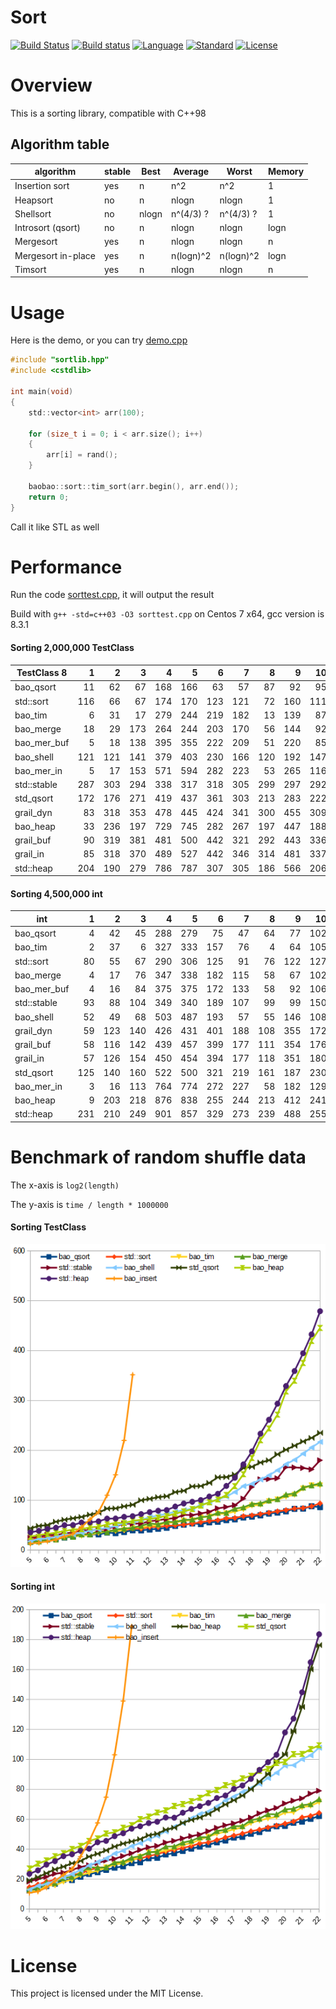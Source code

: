 # Sort

[![Build Status](https://travis-ci.org/Baobaobear/sort.svg?branch=master)](https://travis-ci.org/Baobaobear/sort) [![Build status](https://ci.appveyor.com/api/projects/status/wtt8m5ss33jxl3og?svg=true)](https://ci.appveyor.com/project/Baobaobear/sort) [![Language](https://img.shields.io/badge/language-C++-blue.svg)](https://isocpp.org/) [![Standard](https://img.shields.io/badge/C++-98-orange.svg)](https://en.wikipedia.org/wiki/C%2B%2B#Standardization) [![License](https://img.shields.io/badge/license-MIT-blue.svg)](https://opensource.org/licenses/MIT)

# Overview

This is a sorting library, compatible with C++98

## Algorithm table

algorithm     | stable | Best  |  Average  | Worst | Memory |
-------------------|---|-------|-----------|-----------|-
Insertion sort     |yes| n     | n^2       | n^2       | 1
Heapsort           |no | n     | nlogn     | nlogn     | 1
Shellsort          |no | nlogn | n^(4/3) ? | n^(4/3) ? | 1
Introsort (qsort)  |no | n     | nlogn     | nlogn     | logn
Mergesort          |yes| n     | nlogn     | nlogn     | n
Mergesort in-place |yes| n     | n(logn)^2 | n(logn)^2 | logn
Timsort            |yes| n     | nlogn     | nlogn     | n

# Usage

Here is the demo, or you can try [demo.cpp](demo.cpp)

```c
#include "sortlib.hpp"
#include <cstdlib>

int main(void)
{
    std::vector<int> arr(100);

    for (size_t i = 0; i < arr.size(); i++)
    {
        arr[i] = rand();
    }

    baobao::sort::tim_sort(arr.begin(), arr.end());
    return 0;
}
```

Call it like STL as well

# Performance

Run the code [sorttest.cpp](sorttest.cpp), it will output the result

Build with `g++ -std=c++03 -O3 sorttest.cpp` on Centos 7 x64, gcc version is 8.3.1

#### Sorting 2,000,000 TestClass

TestClass 8 |  1  |  2  |  3  |  4  |  5  |  6  |  7  |  8  |  9  |  10 |  11 |  12 | Avg |
------------|----:|----:|----:|----:|----:|----:|----:|----:|----:|----:|----:|----:|----:|
bao_qsort   |   11|   62|   67|  168|  166|   63|   57|   87|   92|   95|  173|  127|   97|
std::sort   |  116|   66|   67|  174|  170|  123|  121|   72|  160|  111|  164|  130|  122|
bao_tim     |    6|   31|   17|  279|  244|  219|  182|   13|  139|   87|  234|  126|  131|
bao_merge   |   18|   29|  173|  264|  244|  203|  170|   56|  144|   92|  232|  124|  145|
bao_mer_buf |    5|   18|  138|  395|  355|  222|  209|   51|  220|   85|  343|  126|  180|
bao_shell   |  121|  121|  141|  379|  403|  230|  166|  120|  192|  147|  348|  143|  209|
bao_mer_in  |    5|   17|  153|  571|  594|  282|  223|   53|  265|  116|  513|  169|  246|
std::stable |  287|  303|  294|  338|  317|  318|  305|  299|  297|  292|  322|  154|  293|
std_qsort   |  172|  176|  271|  419|  437|  361|  303|  213|  283|  222|  425|  263|  295|
grail_dyn   |   83|  318|  353|  478|  445|  424|  341|  300|  455|  309|  429|  257|  349|
bao_heap    |   33|  236|  197|  729|  745|  282|  267|  197|  447|  188|  754|  175|  354|
grail_buf   |   90|  319|  381|  481|  500|  442|  321|  292|  443|  336|  471|  219|  357|
grail_in    |   85|  318|  370|  489|  527|  442|  346|  314|  481|  337|  476|  242|  368|
std::heap   |  204|  190|  279|  786|  787|  307|  305|  186|  566|  206|  771|  216|  400|

#### Sorting 4,500,000 int

int         |  1  |  2  |  3  |  4  |  5  |  6  |  7  |  8  |  9  |  10 |  11 |  12 | Avg |
------------|----:|----:|----:|----:|----:|----:|----:|----:|----:|----:|----:|----:|----:|
bao_qsort   |    4|   42|   45|  288|  279|   75|   47|   64|   77|  102|  270|  193|  123|
bao_tim     |    2|   37|    6|  327|  333|  157|   76|    4|   64|  105|  316|  212|  136|
std::sort   |   80|   55|   67|  290|  306|  125|   91|   76|  122|  127|  285|  220|  153|
bao_merge   |    4|   17|   76|  347|  338|  182|  115|   58|   67|  102|  326|  234|  155|
bao_mer_buf |    4|   16|   84|  375|  375|  172|  133|   58|   92|  106|  355|  218|  165|
std::stable |   93|   88|  104|  349|  340|  189|  107|   99|   99|  150|  333|  257|  184|
bao_shell   |   52|   49|   68|  503|  487|  193|   57|   55|  146|  108|  460|  239|  201|
grail_dyn   |   59|  123|  140|  426|  431|  401|  188|  108|  355|  172|  399|  390|  266|
grail_buf   |   58|  116|  142|  439|  457|  399|  177|  111|  354|  176|  411|  404|  270|
grail_in    |   57|  126|  154|  450|  454|  394|  177|  118|  351|  180|  424|  428|  276|
std_qsort   |  125|  140|  160|  522|  500|  321|  219|  161|  187|  230|  497|  386|  287|
bao_mer_in  |    3|   16|  113|  764|  774|  272|  227|   58|  182|  129|  728|  312|  298|
bao_heap    |    9|  203|  218|  876|  838|  255|  244|  213|  412|  241|  831|  299|  386|
std::heap   |  231|  210|  249|  901|  857|  329|  273|  239|  488|  255|  889|  354|  439|

# Benchmark of random shuffle data 

The x-axis is `log2(length)`

The y-axis is `time / length * 1000000`

#### Sorting TestClass

[![](img/benchmark_class8.png)](img/benchmark_class8.png)

#### Sorting int

[![](img/benchmark_int.png)](img/benchmark_int.png)



# License

This project is licensed under the MIT License.

